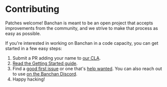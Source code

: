 # Contributing

Patches welcome! Banchan is meant to be an open project that accepts
improvements from the community, and we strive to make that process as easy as
possible.

If you're interested in working on Banchan in a code capacity, you can get
started in a few easy steps:

1. Submit a PR adding your name to [our CLA](https://github.com/digitalworkersguild/banchan/blob/main/CLA.md#signatures).
2. [Read the Getting Started guide](https://github.com/digitalworkersguild/banchan/wiki/Getting-Started).
3. Find a [good first issue](https://github.com/digitalworkersguild/banchan/issues?q=is%3Aissue+is%3Aopen+label%3A%22good+first+issue%22) or one that's [help wanted](https://github.com/digitalworkersguild/banchan/issues?q=is%3Aissue+is%3Aopen+label%3A%22help+wanted%22). You can also reach out to use [on the Banchan Discord](https://discord.gg/FUkTHjGKJF).
4. Happy hacking!
